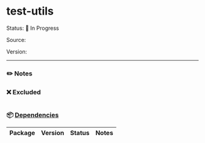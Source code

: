 # test-utils

Status: :hammer: In Progress

Source: 

Version: 

---

### :pencil2: Notes

### :x: Excluded
```
```

### :package: [Dependencies]()
| Package | Version | Status | Notes |
| - | - | - | - |
